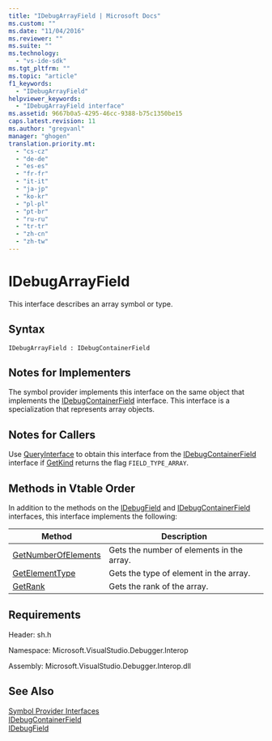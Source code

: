 ```yaml
---
title: "IDebugArrayField | Microsoft Docs"
ms.custom: ""
ms.date: "11/04/2016"
ms.reviewer: ""
ms.suite: ""
ms.technology: 
  - "vs-ide-sdk"
ms.tgt_pltfrm: ""
ms.topic: "article"
f1_keywords: 
  - "IDebugArrayField"
helpviewer_keywords: 
  - "IDebugArrayField interface"
ms.assetid: 9667b0a5-4295-46cc-9388-b75c1350be15
caps.latest.revision: 11
ms.author: "gregvanl"
manager: "ghogen"
translation.priority.mt: 
  - "cs-cz"
  - "de-de"
  - "es-es"
  - "fr-fr"
  - "it-it"
  - "ja-jp"
  - "ko-kr"
  - "pl-pl"
  - "pt-br"
  - "ru-ru"
  - "tr-tr"
  - "zh-cn"
  - "zh-tw"
---
```

# IDebugArrayField
This interface describes an array symbol or type.  
  
## Syntax  
  
```  
IDebugArrayField : IDebugContainerField  
```  
  
## Notes for Implementers  
 The symbol provider implements this interface on the same object that implements the [IDebugContainerField](../../../extensibility/debugger/reference/idebugcontainerfield.md) interface. This interface is a specialization that represents array objects.  
  
## Notes for Callers  
 Use [QueryInterface](/cpp/atl/queryinterface) to obtain this interface from the [IDebugContainerField](../../../extensibility/debugger/reference/idebugcontainerfield.md) interface if [GetKind](../../../extensibility/debugger/reference/idebugfield-getkind.md) returns the flag `FIELD_TYPE_ARRAY`.  
  
## Methods in Vtable Order  
 In addition to the methods on the [IDebugField](../../../extensibility/debugger/reference/idebugfield.md) and [IDebugContainerField](../../../extensibility/debugger/reference/idebugcontainerfield.md) interfaces, this interface implements the following:  
  
|Method|Description|  
|------------|-----------------|  
|[GetNumberOfElements](../../../extensibility/debugger/reference/idebugarrayfield-getnumberofelements.md)|Gets the number of elements in the array.|  
|[GetElementType](../../../extensibility/debugger/reference/idebugarrayfield-getelementtype.md)|Gets the type of element in the array.|  
|[GetRank](../../../extensibility/debugger/reference/idebugarrayfield-getrank.md)|Gets the rank of the array.|  
  
## Requirements  
 Header: sh.h  
  
 Namespace: Microsoft.VisualStudio.Debugger.Interop  
  
 Assembly: Microsoft.VisualStudio.Debugger.Interop.dll  
  
## See Also  
 [Symbol Provider Interfaces](../../../extensibility/debugger/reference/symbol-provider-interfaces.md)   
 [IDebugContainerField](../../../extensibility/debugger/reference/idebugcontainerfield.md)   
 [IDebugField](../../../extensibility/debugger/reference/idebugfield.md)